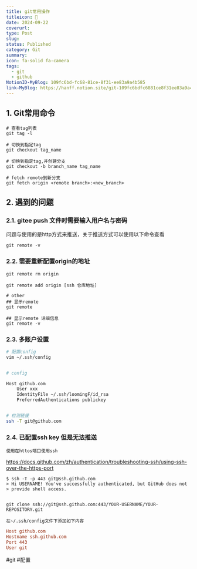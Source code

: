 ```yaml
---
title: git常用操作
titleicon: 📎
date: 2024-09-22
coverurl: 
type: Post
slug: 
status: Published
category: Git
summary: 
icon: fa-solid fa-camera
tags:
  - git
  - github
NotionID-MyBlog: 109fc6bd-fc68-81ce-8f31-ee83a9a4b585
link-MyBlog: https://hanff.notion.site/git-109fc6bdfc6881ce8f31ee83a9a4b585
---
```


## 1. Git常用命令

```shell
# 查看tag列表
git tag -l

# 切换到指定tag
git checkout tag_name

# 切换到指定tag,并创建分支
git checkout -b branch_name tag_name

# fetch remote到新分支
git fetch origin <remote branch>:<new_branch>

```

## 2. 遇到的问题
### 2.1. gitee push 文件时需要输入用户名与密码

问题与使用的是http方式来推送，关于推送方式可以使用以下命令查看
```shell
git remote -v
```

### 2.2. 需要重新配置origin的地址
```shell
git remote rm origin 

git remote add origin [ssh 仓库地址]

# other
## 显示remote
git remote 

## 显示remote 详细信息
git remote -v

```

### 2.3. 多账户设置
```bash
# 配置config
vim ~/.ssh/config


# config

Host github.com
	User xxx
	IdentityFile ~/.ssh/loomingF/id_rsa
	PreferredAuthentications publickey


# 检测链接
ssh -T git@github.com
```

### 2.4. 已配置ssh key 但是无法推送
	使用在httos端口使用ssh
https://docs.github.com/zh/authentication/troubleshooting-ssh/using-ssh-over-the-https-port
```shell
$ ssh -T -p 443 git@ssh.github.com
> Hi USERNAME! You've successfully authenticated, but GitHub does not
> provide shell access.


git clone ssh://git@ssh.github.com:443/YOUR-USERNAME/YOUR-REPOSITORY.git
```

	在~/.ssh/config文件下添加如下内容
```conf
Host github.com
Hostname ssh.github.com
Port 443
User git
```



#git #配置